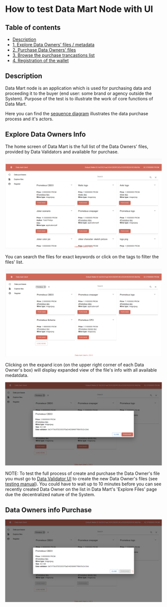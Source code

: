 # How to test Data Mart Node with UI

## Table of contents

- [Description](#description)
- [1. Explore Data Owners' files / metadata](#explore-data-owners-info)
- [2. Purchase Data Owners' files](#data-owners-info-purchase)
- [3. Browse the purchase trancastions list](#how-to-prolomg-the-storage-term)
- [4. Registration of the wallet](#wallet-registration)


## Description

Data Mart node is an application which is used for purchasing data and proceeding it to the buyer (end user: some brand or agency outside the System). Purpose of the test is to illustrate the work of core functions of Data Mart.

Here you can find the [sequence diagram](https://github.com/Prometeus-Network/prometeus/wiki/Data-Purchase-Diagram) illustrates the data purchase process and it's actors.


## Explore Data Owners Info

The home screen of Data Mart is the full list of the Data Owners' files, provided by Data Validators and available for purchase. 

<img src="https://github.com/Prometeus-Network/prometeus/blob/master/docs/explore1.png" alt="Data owners browsing">

You can search the files for exact keywords or click on the tags to filter the files' list.

<img src="https://github.com/Prometeus-Network/prometeus/blob/master/docs/explore1a.png" alt="Data owners tags">

Clicking on the expand icon (on the upper right corner of each Data Owner's box) will display expanded view of the file's info with all available medatdata.

<img src="https://github.com/Prometeus-Network/prometeus/blob/master/docs/purchase1.png" alt="Data owners expanded">

NOTE: To test the full process of create and purchase the Data Owner's file you must go to [Data Validator UI](http://178.128.240.29/data-sales) to create the new Data Owner's files (see [testing manual](https://github.com/Prometeus-Network/data-validator-node/blob/master/test.md)). You could have to wait up to 10 minutes before you can see recently created Data Owner on the list in Data Mart's 'Explore Files' page due the decentralized nature of the System.

## Data Owners info Purchase

<img src="https://github.com/Prometeus-Network/prometeus/blob/master/docs/purchase2.png" alt="Data owners expanded">

